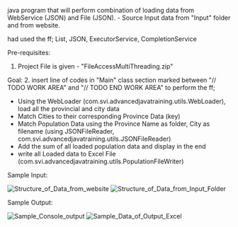 java program that will perform combination of loading data from WebService (JSON) and File (JSON).
	- Source Input data from "Input" folder and from website.

had used the ff; List, JSON, ExecutorService, CompletionService

Pre-requisites:
1. Project File is given - "FileAccessMultiThreading.zip"

Goal:
2. insert line of codes in "Main" class section marked between "// TODO WORK AREA" and "// TODO END WORK AREA" to perform the ff;
-	Using the WebLoader (com.svi.advancedjavatraining.utils.WebLoader), load all the provincial and city data
-	Match Cities to their corresponding Province Data (key)
-	Match Population Data using the Province Name as folder, City as filename (using JSONFileReader, com.svi.advancedjavatraining.utils.JSONFileReader)
-	Add the sum of all loaded population data and display in the end
-	write all Loaded data to Excel File (com.svi.advancedjavatraining.utils.PopulationFileWriter)

Sample Input:

![Structure_of_Data_from_website](https://github.com/user-attachments/assets/7db731af-4a49-49c7-9cdb-2fd5818ec68f)
![Structure_of_Data_from_Input_Folder](https://github.com/user-attachments/assets/1575b79b-b578-4e30-add0-ac4de475d063)

Sample Output:

![Sample_Console_output](https://github.com/user-attachments/assets/234ea7ec-13e0-486c-a5d5-5029d2ec60d1)
![Sample_Data_of_Output_Excel](https://github.com/user-attachments/assets/7ce66989-535b-4753-8698-c6d0942d8be8)
